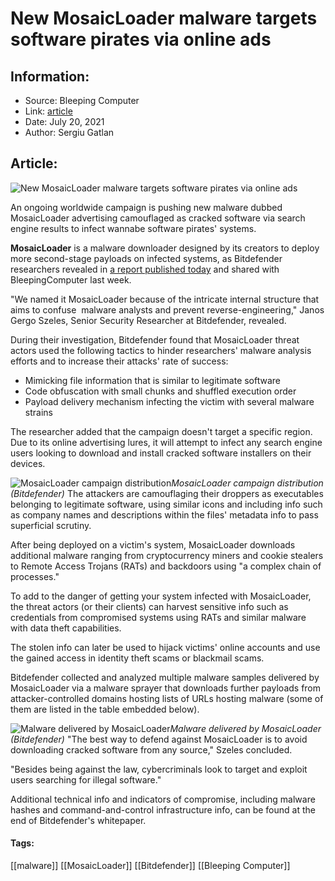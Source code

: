 # New MosaicLoader malware targets software pirates via online ads
### 

## Information:
+ Source: Bleeping Computer
+ Link: [article](https://www.bleepingcomputer.com/news/security/new-mosaicloader-malware-targets-software-pirates-via-online-ads/)
+ Date: July 20, 2021
+ Author: Sergiu Gatlan


## Article:
![New MosaicLoader malware targets software pirates via online ads](https://www.bleepstatic.com/content/hl-images/2021/07/16/Mosaic.jpg)


An ongoing worldwide campaign is pushing new malware dubbed MosaicLoader advertising camouflaged as cracked software via search engine results to infect wannabe software pirates' systems.


**MosaicLoader** is a malware downloader designed by its creators to deploy more second-stage payloads on infected systems, as Bitdefender researchers revealed in [a report published today](https://www.bitdefender.com/files/News/CaseStudies/study/400/Bitdefender-PR-Whitepaper-MosaicLoader-creat5540-en-EN.pdf) and shared with BleepingComputer last week.



"We named it MosaicLoader because of the intricate internal structure that aims to confuse  malware analysts and prevent reverse-engineering," Janos Gergo Szeles, Senior Security Researcher at Bitdefender, revealed.


During their investigation, Bitdefender found that MosaicLoader threat actors used the following tactics to hinder researchers' malware analysis efforts and to increase their attacks' rate of success:


* Mimicking file information that is similar to legitimate software
* Code obfuscation with small chunks and shuffled execution order
* Payload delivery mechanism infecting the victim with several malware strains


The researcher added that the campaign doesn't target a specific region. Due to its online advertising lures, it will attempt to infect any search engine users looking to download and install cracked software installers on their devices.



![MosaicLoader campaign distribution](https://www.bleepstatic.com/images/news/u/1109292/2021/MosaicLoader%20campaign%20distribution.png)*MosaicLoader campaign distribution (Bitdefender)*
The attackers are camouflaging their droppers as executables belonging to legitimate software, using similar icons and including info such as company names and descriptions within the files' metadata info to pass superficial scrutiny.


After being deployed on a victim's system, MosaicLoader downloads additional malware ranging from cryptocurrency miners and cookie stealers to Remote Access Trojans (RATs) and backdoors using "a complex chain of processes."


To add to the danger of getting your system infected with MosaicLoader, the threat actors (or their clients) can harvest sensitive info such as credentials from compromised systems using RATs and similar malware with data theft capabilities.


The stolen info can later be used to hijack victims' online accounts and use the gained access in identity theft scams or blackmail scams.


Bitdefender collected and analyzed multiple malware samples delivered by MosaicLoader via a malware sprayer that downloads further payloads from attacker-controlled domains hosting lists of URLs hosting malware (some of them are listed in the table embedded below).



![Malware delivered by MosaicLoader](https://www.bleepstatic.com/images/news/u/1109292/2021/Malware%20delivered%20by%20MosaicLoader.jpg)*Malware delivered by MosaicLoader (Bitdefender)*
"The best way to defend against MosaicLoader is to avoid downloading cracked software from any source," Szeles concluded.


"Besides being against the law, cybercriminals look to target and exploit users searching for illegal software."


Additional technical info and indicators of compromise, including malware hashes and command-and-control infrastructure info, can be found at the end of Bitdefender's whitepaper.




#### Tags:
[[malware]] [[MosaicLoader]] [[Bitdefender]] [[Bleeping Computer]]
